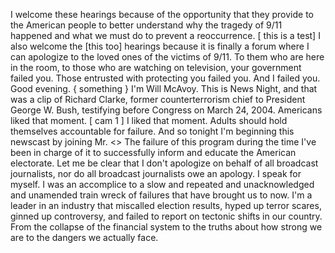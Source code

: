 I welcome these hearings because of the opportunity that they provide to the American people to better understand why the tragedy of 9/11 happened and what we must do to prevent a reoccurrence.
[ this is a test]
I also welcome the [this too] hearings because it is finally a forum where I can apologize to the loved ones of the victims of 9/11.
To them who are here in the room, to those who are watching on television, your government failed you.
Those entrusted with protecting you failed you.
And I failed you.
Good evening.
{ something }
I'm Will McAvoy.
This is News Night, and that was a clip of Richard Clarke, former counterterrorism chief to President George W.
Bush, testifying before Congress on March 24, 2004.
Americans liked that moment.
[ cam 1 ]
I liked that moment.
Adults should hold themselves accountable for failure.
And so tonight I'm beginning this newscast by joining Mr.
<<Clarke in apologizing to the American people for our failure.>>
The failure of this program during the time I've been in charge of it to successfully inform and educate the American electorate.
Let me be clear that I don't apologize on behalf of all broadcast journalists, nor do all broadcast journalists owe an apology.
I speak for myself.
I was an accomplice to a slow and repeated and unacknowledged and unamended train wreck of failures that have brought us to now.
I'm a leader in an industry that miscalled election results, hyped up terror scares, ginned up controversy, and failed to report on tectonic shifts in our country.
From the collapse of the financial system to the truths about how strong we are to the dangers we actually face.
